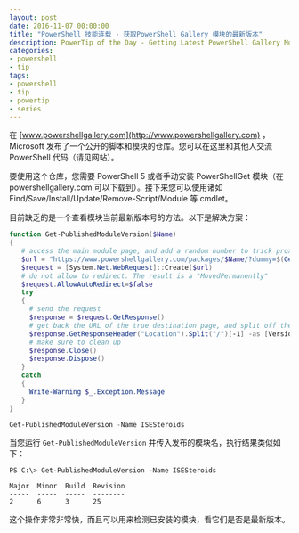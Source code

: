 ```yaml
---
layout: post
date: 2016-11-07 00:00:00
title: "PowerShell 技能连载 - 获取PowerShell Gallery 模块的最新版本"
description: PowerTip of the Day - Getting Latest PowerShell Gallery Module Version
categories:
- powershell
- tip
tags:
- powershell
- tip
- powertip
- series
---
```

在 [www.powershellgallery.com](http://www.powershellgallery.com) ，Microsoft 发布了一个公开的脚本和模块的仓库。您可以在这里和其他人交流 PowerShell 代码（请见网站）。

要使用这个仓库，您需要 PowerShell 5 或者手动安装 PowerShellGet 模块（在 powershellgallery.com 可以下载到）。接下来您可以使用诸如 Find/Save/Install/Update/Remove-Script/Module 等 cmdlet。

目前缺乏的是一个查看模块当前最新版本号的方法。以下是解决方案：

```powershell
function Get-PublishedModuleVersion($Name)
{
   # access the main module page, and add a random number to trick proxies
   $url = "https://www.powershellgallery.com/packages/$Name/?dummy=$(Get-Random)"
   $request = [System.Net.WebRequest]::Create($url)
   # do not allow to redirect. The result is a "MovedPermanently"
   $request.AllowAutoRedirect=$false
   try
   {
     # send the request
     $response = $request.GetResponse()
     # get back the URL of the true destination page, and split off the version
     $response.GetResponseHeader("Location").Split("/")[-1] -as [Version]
     # make sure to clean up
     $response.Close()
     $response.Dispose()
   }
   catch
   {
     Write-Warning $_.Exception.Message
   }
}

Get-PublishedModuleVersion -Name ISESteroids
```

当您运行 `Get-PublishedModuleVersion` 并传入发布的模块名，执行结果类似如下：

    PS C:\> Get-PublishedModuleVersion -Name ISESteroids

    Major  Minor  Build  Revision
    -----  -----  -----  --------
    2      6      3      25      

这个操作非常非常快，而且可以用来检测已安装的模块，看它们是否是最新版本。

<!--本文国际来源：[Getting Latest PowerShell Gallery Module Version](http://community.idera.com/powershell/powertips/b/tips/posts/getting-latest-powershell-gallery-module-version)-->
